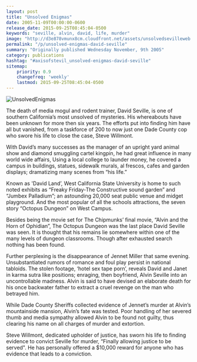 ```yaml
---
layout: post
title: "Unsolved Enigmas"
date: 2005-11-09T00:00:00-0600
release_date: 2015-09-25T08:45:04-0500
keywords: "seville, alvin, david, life, murder"
image: "http://d3e878vmunx8cm.cloudfront.net/assets/unsolvedsevilleweb.jpg"
permalink: "/p/unsolved-enigmas-david-seville"
summary: "Originally published Wednesday November, 9th 2005"
category: publications
hashtag: "#axisofstevil_unsolved-enigmas-david-seville"
sitemap:
    priority: 0.9
    changefreq: 'weekly'
    lastmod: 2015-09-25T08:45:04-0500
---
```


[id_1]: http://d3e878vmunx8cm.cloudfront.net/assets/unsolvedsevilleweb.jpg "UnsolvedEnigmas"
![UnsolvedEnigmas][id_1]

The death of media mogul and rodent trainer, David Seville, is one of southern California’s most unsolved of mysteries. His whereabouts have been unknown for more then six years. The efforts put into finding him have all but vanished, from a taskforce of 200 to now just one Dade County cop who swore his life to close the case, Steve Willmont.

With David’s many successes as the manager of an upright yard animal show and diamond smuggling cartel kingpin, he had great influence in many world wide affairs, Using a local college to launder money, he covered a campus in buildings, statues, sidewalk murals, al frescos, cafes and garden displays; dramatizing many scenes from “his life.” 

Known as 'David Land’, West California State University is home to such noted exhibits as “Freaky Friday-The Constructive sound garden” and “Jumbex Palladium”; an astounding 20,000 seat public venue and midget playground. And the most popular of all the schools attractions, the seven story “Octopus Dungeon” on West Campus. 

Besides being the movie set for The Chipmunks’ final movie, “Alvin and the Horn of Ophidian”, The Octopus Dungeon was the last place David Seville was seen. It is thought that his remains lie somewhere within one of the many levels of dungeon classrooms. Though after exhausted search nothing has been found. 

Further perplexing is the disappearance of Jennet Miller that same evening. Unsubstantiated rumors of romance and foul play persist in national tabloids. The stolen footage, ‘hotel sex tape porn’, reveals David and Janet in karma sutra like positions; enraging, then boyfriend, Alvin Seville into an uncontrollable madness. Alvin is said to have devised an elaborate death for his once backwater father to extract a cruel revenge on the man who betrayed him. 

While Dade County Sheriffs collected evidence of Jennet’s murder at Alvin’s mountainside mansion, Alvin’s fate was tested. Poor handling of her severed thumb and media sympathy allowed Alvin to be found not guilty, thus clearing his name on all charges of murder and extortion.

Steve Willmont, dedicated upholder of justice, has sworn his life to finding evidence to convict Seville for murder, “Finally allowing justice to be served". He has personally offered a $10,000 reward for anyone who has evidence that leads to a conviction.
